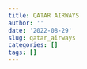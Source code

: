 ```yaml
---
title: QATAR AIRWAYS
author: ''
date: '2022-08-29'
slug: qatar_airways
categories: []
tags: []
---
```

